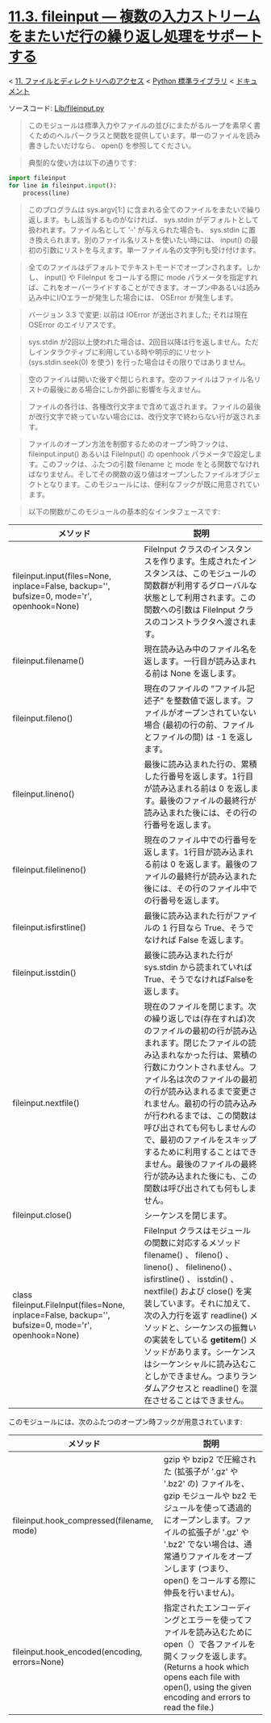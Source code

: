 # [11.3. fileinput — 複数の入力ストリームをまたいだ行の繰り返し処理をサポートする](https://docs.python.jp/3/library/fileinput.html)

< [11. ファイルとディレクトリへのアクセス](https://docs.python.jp/3/library/filesys.html) < [Python 標準ライブラリ](https://docs.python.jp/3/library/index.html#the-python-standard-library) < [ドキュメント](https://docs.python.jp/3/index.html)

ソースコード: [Lib/fileinput.py](https://github.com/python/cpython/tree/3.6/Lib/fileinput.py)

> このモジュールは標準入力やファイルの並びにまたがるループを素早く書くためのヘルパークラスと関数を提供しています。単一のファイルを読み書きしたいだけなら、 open() を参照してください。

> 典型的な使い方は以下の通りです:

```python
import fileinput
for line in fileinput.input():
    process(line)
```

> このプログラムは sys.argv[1:] に含まれる全てのファイルをまたいで繰り返します。もし該当するものがなければ、 sys.stdin がデフォルトとして扱われます。ファイル名として '-' が与えられた場合も、 sys.stdin に置き換えられます。別のファイル名リストを使いたい時には、 input() の最初の引数にリストを与えます。単一ファイル名の文字列も受け付けます。

> 全てのファイルはデフォルトでテキストモードでオープンされます。しかし、 input() や FileInput をコールする際に mode パラメータを指定すれば、これをオーバーライドすることができます。オープン中あるいは読み込み中にI/Oエラーが発生した場合には、 OSError が発生します。

> バージョン 3.3 で変更: 以前は IOError が送出されました; それは現在 OSError のエイリアスです。

> sys.stdin が2回以上使われた場合は、2回目以降は行を返しません。ただしインタラクティブに利用している時や明示的にリセット (sys.stdin.seek(0) を使う) を行った場合はその限りではありません。

> 空のファイルは開いた後すぐ閉じられます。空のファイルはファイル名リストの最後にある場合にしか外部に影響を与えません。

> ファイルの各行は、各種改行文字まで含めて返されます。ファイルの最後が改行文字で終っていない場合には、改行文字で終わらない行が返されます。

> ファイルのオープン方法を制御するためのオープン時フックは、 fileinput.input() あるいは FileInput() の openhook パラメータで設定します。このフックは、ふたつの引数 filename と mode をとる関数でなければなりません。そしてその関数の返り値はオープンしたファイルオブジェクトとなります。このモジュールには、便利なフックが既に用意されています。

> 以下の関数がこのモジュールの基本的なインタフェースです:

メソッド|説明
--------|----
fileinput.input(files=None, inplace=False, backup='', bufsize=0, mode='r', openhook=None)|FileInput クラスのインスタンスを作ります。生成されたインスタンスは、このモジュールの関数群が利用するグローバルな状態として利用されます。この関数への引数は FileInput クラスのコンストラクタへ渡されます。
fileinput.filename()|現在読み込み中のファイル名を返します。一行目が読み込まれる前は None を返します。
fileinput.fileno()|現在のファイルの “ファイル記述子” を整数値で返します。ファイルがオープンされていない場合 (最初の行の前、ファイルとファイルの間) は -1 を返します。
fileinput.lineno()|最後に読み込まれた行の、累積した行番号を返します。1行目が読み込まれる前は 0 を返します。最後のファイルの最終行が読み込まれた後には、その行の行番号を返します。
fileinput.filelineno()|現在のファイル中での行番号を返します。1行目が読み込まれる前は 0 を返します。最後のファイルの最終行が読み込まれた後には、その行のファイル中での行番号を返します。
fileinput.isfirstline()|最後に読み込まれた行がファイルの 1 行目なら True、そうでなければ False を返します。
fileinput.isstdin()|最後に読み込まれた行が sys.stdin から読まれていれば True、そうでなければFalseを返します。
fileinput.nextfile()|現在のファイルを閉じます。次の繰り返しでは(存在すれば)次のファイルの最初の行が読み込まれます。閉じたファイルの読み込まれなかった行は、累積の行数にカウントされません。ファイル名は次のファイルの最初の行が読み込まれるまで変更されません。最初の行の読み込みが行われるまでは、この関数は呼び出されても何もしませんので、最初のファイルをスキップするために利用することはできません。最後のファイルの最終行が読み込まれた後にも、この関数は呼び出されても何もしません。
fileinput.close()|シーケンスを閉じます。
class fileinput.FileInput(files=None, inplace=False, backup='', bufsize=0, mode='r', openhook=None)|FileInput クラスはモジュールの関数に対応するメソッド filename() 、 fileno() 、 lineno() 、 filelineno() 、 isfirstline() 、 isstdin() 、 nextfile() および close() を実装しています。それに加えて、次の入力行を返す readline() メソッドと、シーケンスの振舞いの実装をしている __getitem__() メソッドがあります。シーケンスはシーケンシャルに読み込むことしかできません。つまりランダムアクセスと readline() を混在させることはできません。

このモジュールには、次のふたつのオープン時フックが用意されています:

メソッド|説明
--------|----
fileinput.hook_compressed(filename, mode)|gzip や bzip2 で圧縮された (拡張子が '.gz' や '.bz2' の) ファイルを、 gzip モジュールや bz2 モジュールを使って透過的にオープンします。ファイルの拡張子が '.gz' や '.bz2' でない場合は、通常通りファイルをオープンします (つまり、 open() をコールする際に伸長を行いません)。
fileinput.hook_encoded(encoding, errors=None)|指定されたエンコーディングとエラーを使ってファイルを読み込むためにopen（）で各ファイルを開くフックを返します。(Returns a hook which opens each file with open(), using the given encoding and errors to read the file.)

